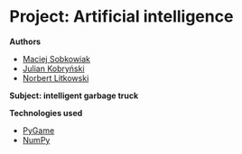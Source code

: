 # Project: Artificial intelligence
**Authors**
 - [Maciej Sobkowiak](https://github.com/MaSobkowiak)
 - [Julian Kobryński](https://github.com/JKobrynski)
 - [Norbert Litkowski](https://github.com/nlitkowski)
 
**Subject: intelligent garbage truck**

**Technologies used**
- [PyGame](https://www.pygame.org/)
- [NumPy](http://www.numpy.org/)